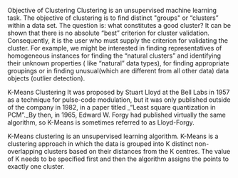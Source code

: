 Objective of Clustering
Clustering is an unsupervised machine learning task. The objective of clustering is to find distinct "groups" or “clusters” within a data set. 
The question is: what constitutes a good cluster? It can be shown that there is no absolute “best” criterion for cluster validation. Consequently, it is the user who must supply the criterion for validating the cluster. For example, we might be interested in finding representatives of homogeneous instances for finding the “natural clusters” and identifying their unknown properties ( like “natural” data types), for finding appropriate groupings or in finding unusual(which are different from all other data) data objects (outlier detection).

K-Means Clustering
It was proposed by Stuart Lloyd at the Bell Labs in 1957 as a technique for pulse-code modulation, but it was only published outside of the company in 1982, in a paper titled _“Least square quantization in PCM”._By then, in 1965, Edward W. Forgy had published virtually the same algorithm, so K-Means is sometimes referred to as Lloyd-Forgy.

K-Means clustering is an unsupervised learning algorithm. K-Means is a clustering approach in which the data is grouped into K distinct non-overlapping clusters based on their distances from the K centres. The value of K needs to be specified first and then the algorithm assigns the points to exactly one cluster.
